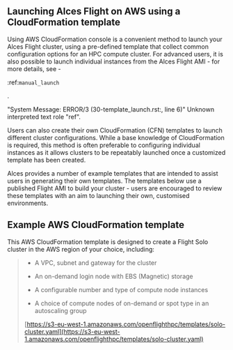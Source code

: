 ## Launching Alces Flight on AWS using a CloudFormation template
Using AWS CloudFormation console is a convenient method to launch your Alces Flight cluster, using a pre-defined template that collect common configuration options for an HPC compute cluster. For advanced users, it is also possible to launch individual instances from the Alces Flight AMI - for more details, see - 

:ref:`manual_launch`

.

"System Message: ERROR/3 (30-template_launch.rst:, line 6)"
Unknown interpreted text role "ref".

Users can also create their own CloudFormation (CFN) templates to launch different cluster configurations. While a base knowledge of CloudFormation is required, this method is often preferable to configuring individual instances as it allows clusters to be repeatably launched once a customized template has been created.

Alces provides a number of example templates that are intended to assist users in generating their own templates. The templates below use a published Flight AMI to build your cluster - users are encouraged to review these templates with an aim to launching their own, customised environments.

## Example AWS CloudFormation template
This AWS CloudFormation template is designed to create a Flight Solo cluster in the AWS region of your choice, including:

> - A VPC, subnet and gateway for the cluster
> 
> - An on-demand login node with EBS (Magnetic) storage
> 
> - A configurable number and type of compute node instances
> 
> - A choice of compute nodes of on-demand or spot type in an autoscaling group
> 
> [https://s3-eu-west-1.amazonaws.com/openflighthpc/templates/solo-cluster.yaml](https://s3-eu-west-1.amazonaws.com/openflighthpc/templates/solo-cluster.yaml)


